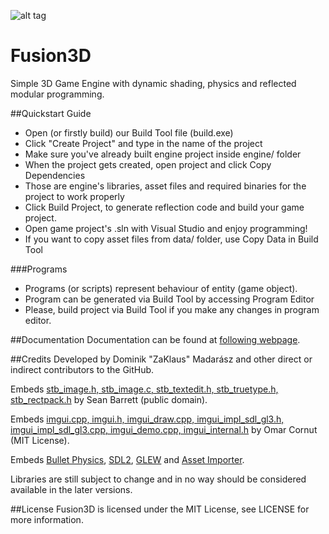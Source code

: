 ![alt tag](http://i.imgur.com/y7jhAYZ.png)

Fusion3D
==

Simple 3D Game Engine with dynamic shading, physics and reflected modular programming.

##Quickstart Guide
- Open (or firstly build) our Build Tool file (build.exe)
- Click "Create Project" and type in the name of the project
- Make sure you've already built engine project inside engine/ folder
- When the project gets created, open project and click Copy Dependencies
- Those are engine's libraries, asset files and required binaries for the project to work properly
- Click Build Project, to generate reflection code and build your game project.
- Open game project's .sln with Visual Studio and enjoy programming!
- If you want to copy asset files from data/ folder, use Copy Data in Build Tool

###Programs
- Programs (or scripts) represent behaviour of entity (game object).
- Program can be generated via Build Tool by accessing Program Editor
- Please, build project via Build Tool if you make any changes in program editor.

##Documentation
Documentation can be found at [following webpage](https://subvisionstudio.github.io/fusion3d/docs/html/index.html).


##Credits
Developed by Dominik "ZaKlaus" Madarász and other direct or indirect contributors to the GitHub.

Embeds [stb_image.h, stb_image.c, stb_textedit.h, stb_truetype.h, stb_rectpack.h](https://github.com/nothings/stb/) by Sean Barrett (public domain).

Embeds [imgui.cpp, imgui.h, imgui_draw.cpp, imgui_impl_sdl_gl3.h, imgui_impl_sdl_gl3.cpp, imgui_demo.cpp, imgui_internal.h](https://github.com/ocornut/imgui/blob/master/README.md) by Omar Cornut (MIT License).

Embeds [Bullet Physics](http://bulletphysics.org/), [SDL2](http://www.libsdl.org/), [GLEW](http://glew.sourceforge.net/) and [Asset Importer](http://assimp.sourceforge.net/).

Libraries are still subject to change and in no way should be considered available in the later versions.

##License
Fusion3D is licensed under the MIT License, see LICENSE for more information.

